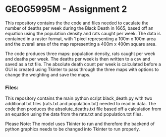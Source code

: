 # GEOG5995M - Assignment 2

This repository contains the the code and files needed to caculate the number of deaths per week during the Black Death in 1665, based off an equation using the population density and rats caught per week. The data is contained in a raster format, with 1 pixel representing a 100m x 100m area and the overall area of the map representing a 400m x 400m square area. 

The code produces three maps: population density, rats caught per week and deaths per week. The deaths per week is then written to a csv and saved as a txt file. The absolute death count per week is calculated before a GUI is created using Tkinter to pass through the three maps with options to change the weighting and save the maps.

### Files:
This repository contains the main python script black_death.py with two additional txt files (rats.txt and population.txt) needed to read in data. The code then produces the absolute_deaths.txt file based off a calculation from an equation using the data from the rats.txt and population.txt files. 

Please Note: The model uses Tkinter to run and therefore the backend of python graphics needs to be changed into Tkinter to run properly.
